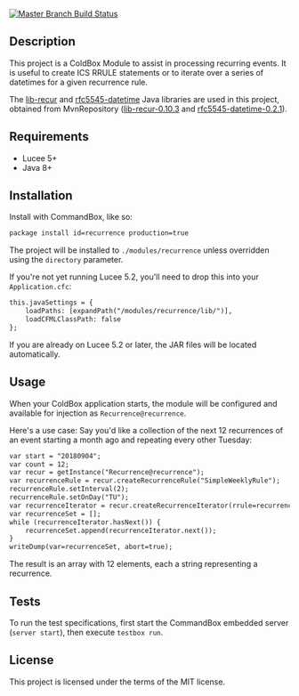 [![Master Branch Build Status](https://img.shields.io/travis/ecivis/recurrence/master.svg?style=flat-square&label=master)](https://travis-ci.org/ecivis/recurrence)

## Description
This project is a ColdBox Module to assist in processing recurring events. It is useful to create ICS RRULE statements or to iterate over a series of datetimes for a given recurrence rule.

The [lib-recur](https://github.com/dmfs/lib-recur) and [rfc5545-datetime](https://github.com/dmfs/rfc5545-datetime) Java libraries are used in this project, obtained from MvnRepository ([lib-recur-0.10.3](https://mvnrepository.com/artifact/org.dmfs/lib-recur/0.10.3) and [rfc5545-datetime-0.2.1](https://mvnrepository.com/artifact/org.dmfs/rfc5545-datetime/0.2.1)).


## Requirements

* Lucee 5+
* Java 8+


## Installation
Install with CommandBox, like so:
```sh
package install id=recurrence production=true
```
The project will be installed to `./modules/recurrence` unless overridden using the `directory` parameter.

If you're not yet running Lucee 5.2, you'll need to drop this into your `Application.cfc`:
```cfc
this.javaSettings = {
    loadPaths: [expandPath("/modules/recurrence/lib/")],
    loadCFMLClassPath: false
};
```
If you are already on Lucee 5.2 or later, the JAR files will be located automatically.


## Usage
When your ColdBox application starts, the module will be configured and available for injection as `Recurrence@recurrence`.

Here's a use case: Say you'd like a collection of the next 12 recurrences of an event starting a month ago and repeating every other Tuesday:
```cfc
var start = "20180904";
var count = 12;
var recur = getInstance("Recurrence@recurrence");
var recurrenceRule = recur.createRecurrenceRule("SimpleWeeklyRule");
recurrenceRule.setInterval(2);
recurrenceRule.setOnDay("TU");
var recurrenceIterator = recur.createRecurrenceIterator(rrule=recurrenceRule.generateRRule(), start=start, count=count);
var recurrenceSet = [];
while (recurrenceIterator.hasNext()) {
    recurrenceSet.append(recurrenceIterator.next());
}
writeDump(var=recurrenceSet, abort=true);
```
The result is an array with 12 elements, each a string representing a recurrence.


## Tests
To run the test specifications, first start the CommandBox embedded server (`server start`), then execute `testbox run`.


## License
This project is licensed under the terms of the MIT license.
